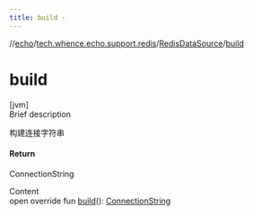 ```yaml
---
title: build -
---
```

//[echo](../../index.md)/[tech.whence.echo.support.redis](../index.md)/[RedisDataSource](index.md)/[build](build.md)



# build  
[jvm]  
Brief description  


构建连接字符串



#### Return  


ConnectionString

  
Content  
open override fun [build](build.md)(): [ConnectionString](../../tech.whence.echo.dal.connection/-connection-string/index.md)  



